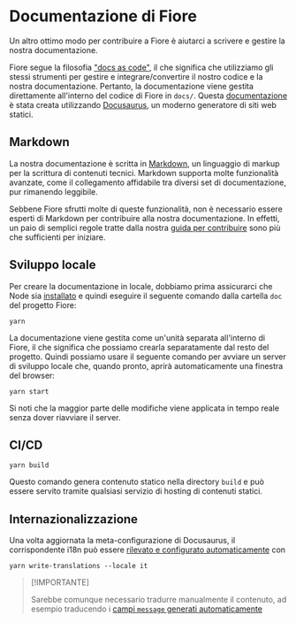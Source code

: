 Documentazione di Fiore
=======================

Un altro ottimo modo per contribuire a Fiore è aiutarci a scrivere e gestire la nostra documentazione.

Fiore segue la filosofia ["docs as code"](https://writethedocs.qubitpi.org/en/latest/guide/docs-as-code/), il che
significa che utilizziamo gli stessi strumenti per gestire e integrare/convertire il nostro codice e la nostra
documentazione. Pertanto, la documentazione viene gestita direttamente all'interno del codice di Fiore in `docs/`.
Questa [documentazione](http://fiore.qubitpi.org/) è stata creata utilizzando
[Docusaurus](https://docusaurus.qubitpi.org/), un moderno generatore di siti web statici.

Markdown
--------

La nostra documentazione è scritta in [Markdown](https://en.wikipedia.org/wiki/Markdown), un linguaggio di markup per la
scrittura di contenuti tecnici. Markdown supporta molte funzionalità avanzate, come il collegamento affidabile tra
diversi set di documentazione, pur rimanendo leggibile.

Sebbene Fiore sfrutti molte di queste funzionalità, non è necessario essere esperti di Markdown per contribuire alla
nostra documentazione. In effetti, un paio di semplici regole tratte dalla nostra
[guida per contribuire](https://fiore.qubitpi.org/docs/contributing/markdown-documentation-style-guide) sono più che
sufficienti per iniziare.

Sviluppo locale
---------------

Per creare la documentazione in locale, dobbiamo prima assicurarci che Node sia
[installato](https://deb.nodesource.com/) e quindi eseguire il seguente comando dalla cartella `doc` del progetto Fiore:

```console
yarn
```

La documentazione viene gestita come un'unità separata all'interno di Fiore, il che significa che possiamo crearla
separatamente dal resto del progetto. Quindi possiamo usare il seguente comando per avviare un server di sviluppo locale
che, quando pronto, aprirà automaticamente una finestra del browser:

```console
yarn start
```

Si noti che la maggior parte delle modifiche viene applicata in tempo reale senza dover riavviare il server.

CI/CD
-----

```console
yarn build
```

Questo comando genera contenuto statico nella directory `build` e può essere servito tramite qualsiasi servizio di
hosting di contenuti statici.

Internazionalizzazione
-------------------

Una volta aggiornata la meta-configurazione di Docusaurus, il corrispondente i18n può essere
[rilevato e configurato automaticamente](https://docusaurus.qubitpi.org/docs/i18n/tutorial#translate-plugin-data) con

```console
yarn write-translations --locale it
```

> [!IMPORTANTE]
>
> Sarebbe comunque necessario tradurre manualmente il contenuto, ad esempio traducendo i
> [campi `message` generati automaticamente](i18n/it/docusaurus-plugin-content-docs/current.json)
